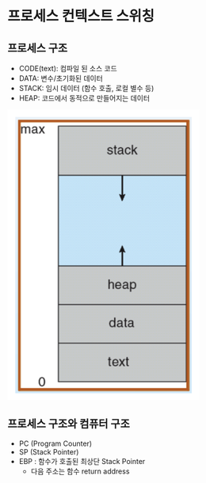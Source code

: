 # 프로세스 컨텍스트 스위칭
 
 ## 프로세스 구조
 * CODE(text): 컴파일 된 소스 코드 
 * DATA: 변수/초기화된 데이터
 * STACK: 임시 데이터 (함수 호출, 로컬 별수 등)
 * HEAP: 코드에서 동적으로 만들어지는 데이터

![](images/06_01.png)



## 프로세스 구조와 컴퓨터 구조
* PC (Program Counter)
* SP (Stack Pointer)
* EBP : 함수가 호출된 최상단 Stack Pointer
  * 다음 주소는 함수 return address 